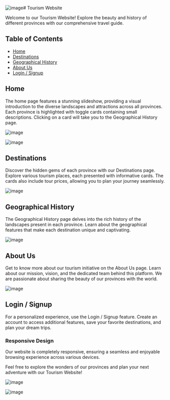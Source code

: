 ![image](https://github.com/Gamer997/Tourism-Website-/assets/98121819/2e7b589c-1467-446d-95be-254b3c90f57a)# Tourism Website

Welcome to our Tourism Website! Explore the beauty and history of different provinces with our comprehensive travel guide.

## Table of Contents
- [Home](#home)
- [Destinations](#destinations)
- [Geographical History](#geographical-history)
- [About Us](#about-us)
- [Login / Signup](#login--signup)

## Home


The home page features a stunning slideshow, providing a visual introduction to the diverse landscapes and attractions across all provinces. Each province is highlighted with toggle cards containing small descriptions. Clicking on a card will take you to the Geographical History page.


![image](https://github.com/Gamer997/Tourism-Website-/assets/98121819/144bdea7-0fb4-444b-a36f-04cff66d8a02)

![image](https://github.com/Gamer997/Tourism-Website-/assets/98121819/ab1e496a-ba27-4cdf-abf3-b6bfb61c8dbd)


## Destinations


Discover the hidden gems of each province with our Destinations page. Explore various tourism places, each presented with informative cards. The cards also include tour prices, allowing you to plan your journey seamlessly.

![image](https://github.com/Gamer997/Tourism-Website-/assets/98121819/db9af9e7-3ef0-4c45-8836-5dae9159a3be)


## Geographical History

The Geographical History page delves into the rich history of the landscapes present in each province. Learn about the geographical features that make each destination unique and captivating.


![image](https://github.com/Gamer997/Tourism-Website-/assets/98121819/b4b74abe-79e6-4cca-8e2b-554aef4c286e)


## About Us

Get to know more about our tourism initiative on the About Us page. Learn about our mission, vision, and the dedicated team behind this platform. We are passionate about sharing the beauty of our provinces with the world.

![image](https://github.com/Gamer997/Tourism-Website-/assets/98121819/0ecfe2d9-6440-438e-8a38-38fafa4da931)


## Login / Signup

For a personalized experience, use the Login / Signup feature. Create an account to access additional features, save your favorite destinations, and plan your dream trips.



### Responsive Design

Our website is completely responsive, ensuring a seamless and enjoyable browsing experience across various devices.

Feel free to explore the wonders of our provinces and plan your next adventure with our Tourism Website!

![image](https://github.com/Gamer997/Tourism-Website-/assets/98121819/54b15be9-f792-458c-9fd7-75251f4ddc38)


![image](https://github.com/Gamer997/Tourism-Website-/assets/98121819/36c08283-e615-4df2-adab-989558b8a6b3)








